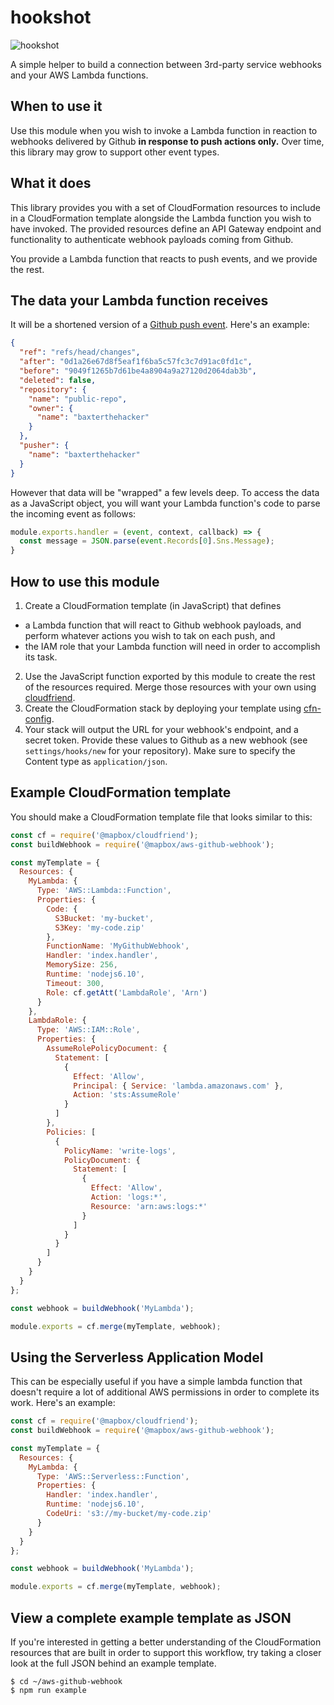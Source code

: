 # hookshot

![hookshot](https://cloud.githubusercontent.com/assets/515424/25831605/3671112e-341a-11e7-8865-13ef8afc67fc.gif)

A simple helper to build a connection between 3rd-party service webhooks and your AWS Lambda functions.

## When to use it

Use this module when you wish to invoke a Lambda function in reaction to webhooks delivered by Github **in response to push actions only.** Over time, this library may grow to support other event types.

## What it does

This library provides you with a set of CloudFormation resources to include in a CloudFormation template alongside the Lambda function you wish to have invoked. The provided resources define an API Gateway endpoint and functionality to authenticate webhook payloads coming from Github.

You provide a Lambda function that reacts to push events, and we provide the rest.

## The data your Lambda function receives

It will be a shortened version of a [Github push event](https://developer.github.com/v3/activity/events/types/#pushevent). Here's an example:

```json
{
  "ref": "refs/head/changes",
  "after": "0d1a26e67d8f5eaf1f6ba5c57fc3c7d91ac0fd1c",
  "before": "9049f1265b7d61be4a8904a9a27120d2064dab3b",
  "deleted": false,
  "repository": {
    "name": "public-repo",
    "owner": {
      "name": "baxterthehacker"
    }
  },
  "pusher": {
    "name": "baxterthehacker"
  }
}
```

However that data will be "wrapped" a few levels deep. To access the data as a JavaScript object, you will want your Lambda function's code to parse the incoming event as follows:

```js
module.exports.handler = (event, context, callback) => {
  const message = JSON.parse(event.Records[0].Sns.Message);
}
```

## How to use this module

1. Create a CloudFormation template (in JavaScript) that defines
  - a Lambda function that will react to Github webhook payloads, and perform whatever actions you wish to tak on each push, and
  - the IAM role that your Lambda function will need in order to accomplish its task.
2. Use the JavaScript function exported by this module to create the rest of the resources required. Merge those resources with your own using [cloudfriend](https://github.com/mapbox/cloudfriend).
3. Create the CloudFormation stack by deploying your template using [cfn-config](https://github.com/mapbox/cfn-config).
4. Your stack will output the URL for your webhook's endpoint, and a secret token. Provide these values to Github as a new webhook (see `settings/hooks/new` for your repository). Make sure to specify the Content type as `application/json`.

## Example CloudFormation template

You should make a CloudFormation template file that looks similar to this:

```js
const cf = require('@mapbox/cloudfriend');
const buildWebhook = require('@mapbox/aws-github-webhook');

const myTemplate = {
  Resources: {
    MyLambda: {
      Type: 'AWS::Lambda::Function',
      Properties: {
        Code: {
          S3Bucket: 'my-bucket',
          S3Key: 'my-code.zip'
        },
        FunctionName: 'MyGithubWebhook',
        Handler: 'index.handler',
        MemorySize: 256,
        Runtime: 'nodejs6.10',
        Timeout: 300,
        Role: cf.getAtt('LambdaRole', 'Arn')
      }
    },
    LambdaRole: {
      Type: 'AWS::IAM::Role',
      Properties: {
        AssumeRolePolicyDocument: {
          Statement: [
            {
              Effect: 'Allow',
              Principal: { Service: 'lambda.amazonaws.com' },
              Action: 'sts:AssumeRole'
            }
          ]
        },
        Policies: [
          {
            PolicyName: 'write-logs',
            PolicyDocument: {
              Statement: [
                {
                  Effect: 'Allow',
                  Action: 'logs:*',
                  Resource: 'arn:aws:logs:*'
                }
              ]
            }
          }
        ]
      }
    }
  }
};

const webhook = buildWebhook('MyLambda');

module.exports = cf.merge(myTemplate, webhook);
```

## Using the Serverless Application Model

This can be especially useful if you have a simple lambda function that doesn't require a lot of additional AWS permissions in order to complete its work. Here's an example:

```js
const cf = require('@mapbox/cloudfriend');
const buildWebhook = require('@mapbox/aws-github-webhook');

const myTemplate = {
  Resources: {
    MyLambda: {
      Type: 'AWS::Serverless::Function',
      Properties: {
        Handler: 'index.handler',
        Runtime: 'nodejs6.10',
        CodeUri: 's3://my-bucket/my-code.zip'
      }
    }
  }
};

const webhook = buildWebhook('MyLambda');

module.exports = cf.merge(myTemplate, webhook);
```

## View a complete example template as JSON

If you're interested in getting a better understanding of the CloudFormation resources that are built in order to support this workflow, try taking a closer look at the full JSON behind an example template.

```
$ cd ~/aws-github-webhook
$ npm run example
```
